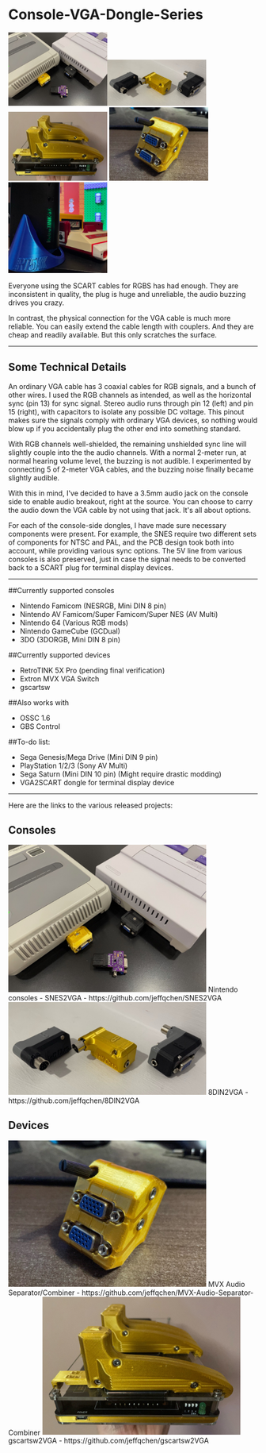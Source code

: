 # Console-VGA-Dongle-Series

<img src="./Pics/SNES2VGA.jpg" width="200px" /><img src="./Pics/8DIN2VGA.jpg" width="200px" /><img src="./Pics/gscartsw2VGA.jpg" width="200px" />
<img src="./Pics/MVX.jpg" width="200px" /><img src="./Pics/RT5X.jpg" width="200px" />

Everyone using the SCART cables for RGBS has had enough. They are inconsistent in quality, the plug is huge and unreliable, the audio buzzing drives you crazy.

In contrast, the physical connection for the VGA cable is much more reliable. You can easily extend the cable length with couplers. And they are cheap and readily available. But this only scratches the surface.

-----

## Some Technical Details

An ordinary VGA cable has 3 coaxial cables for RGB signals, and a bunch of other wires. I used the RGB channels as intended, as well as the horizontal sync (pin 13) for sync signal. Stereo audio runs through pin 12 (left) and pin 15 (right), with capacitors to isolate any possible DC voltage. This pinout makes sure the signals comply with ordinary VGA devices, so nothing would blow up if you accidentally plug the other end into something standard.

With RGB channels well-shielded, the remaining unshielded sync line will slightly couple into the the audio channels. With a normal 2-meter run, at normal hearing volume level, the buzzing is not audible. I experimented by connecting 5 of 2-meter VGA cables, and the buzzing noise finally became slightly audible.

With this in mind, I've decided to have a 3.5mm audio jack on the console side to enable audio breakout, right at the source. You can choose to carry the audio down the VGA cable by not using that jack. It's all about options.

For each of the console-side dongles, I have made sure necessary components were present. For example, the SNES require two different sets of components for NTSC and PAL, and the PCB design took both into account, while providing various sync options. The 5V line from various consoles is also preserved, just in case the signal needs to be converted back to a SCART plug for terminal display devices.


-----


##Currently supported consoles
- Nintendo Famicom (NESRGB, Mini DIN 8 pin)
- Nintendo AV Famicom/Super Famicom/Super NES (AV Multi)
- Nintendo 64 (Various RGB mods)
- Nintendo GameCube (GCDual)
- 3DO (3DORGB, Mini DIN 8 pin)

##Currently supported devices
- RetroTINK 5X Pro (pending final verification)
- Extron MVX VGA Switch
- gscartsw

##Also works with
- OSSC 1.6
- GBS Control

##To-do list:
- Sega Genesis/Mega Drive (Mini DIN 9 pin)
- PlayStation 1/2/3 (Sony AV Multi)
- Sega Saturn (Mini DIN 10 pin) (Might require drastic modding)
- VGA2SCART dongle for terminal display device

-----

Here are the links to the various released projects:

## Consoles

<img src="./Pics/SNES2VGA.jpg" width="400px" />
Nintendo consoles - SNES2VGA
- https://github.com/jeffqchen/SNES2VGA

<img src="./Pics/8DIN2VGA.jpg" width="400px" />
8DIN2VGA
- https://github.com/jeffqchen/8DIN2VGA

## Devices
<img src="./Pics/MVX.jpg" width="400px" />
MVX Audio Separator/Combiner
- https://github.com/jeffqchen/MVX-Audio-Separator-Combiner

<img src="./Pics/gscartsw2VGA.jpg" width="400px" />
gscartsw2VGA
- https://github.com/jeffqchen/gscartsw2VGA
